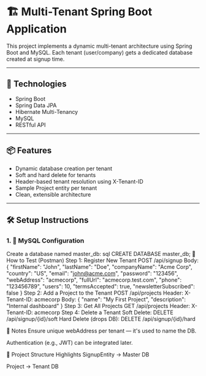 # 🏗️ Multi-Tenant Spring Boot Application

This project implements a dynamic multi-tenant architecture using Spring Boot and MySQL. Each tenant (user/company) gets a dedicated database created at signup time.

---

## 🔧 Technologies

- Spring Boot
- Spring Data JPA
- Hibernate Multi-Tenancy
- MySQL
- RESTful API

---

## 📦 Features

- Dynamic database creation per tenant
- Soft and hard delete for tenants
- Header-based tenant resolution using X-Tenant-ID
- Sample Project entity per tenant
- Clean, extensible architecture

---

## 🛠️ Setup Instructions

### 1. 🐬 MySQL Configuration

Create a database named master_db:
sql
CREATE DATABASE master_db;
🧪 How to Test (Postman)
Step 1: Register New Tenant
POST /api/signup
Body:
{
  "firstName": "John",
  "lastName": "Doe",
  "companyName": "Acme Corp",
  "country": "US",
  "email": "john@acme.com",
  "password": "123456",
  "webAddress": "acmecorp",
  "fullUrl": "acmecorp.test.com",
  "phone": "123456789",
  "users": 10,
  "termsAccepted": true,
  "newsletterSubscribed": false
}
Step 2: Add a Project to the Tenant
POST /api/projects
Header:
X-Tenant-ID: acmecorp
Body:
{
  "name": "My First Project",
  "description": "Internal dashboard"
}
Step 3: Get All Projects
GET /api/projects
Header:
X-Tenant-ID: acmecorp
Step 4: Delete a Tenant
Soft Delete:
DELETE /api/signup/{id}/soft
Hard Delete (drops DB):
DELETE /api/signup/{id}/hard

📎 Notes
Ensure unique webAddress per tenant — it's used to name the DB.

Authentication (e.g., JWT) can be integrated later.

📁 Project Structure Highlights
SignupEntity → Master DB

Project → Tenant DB
